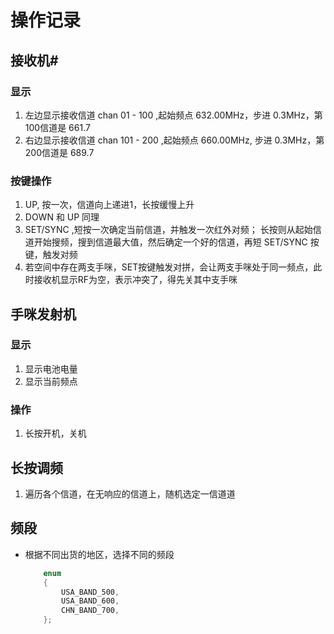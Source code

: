 # 操作记录

## 接收机#
### 显示
1. 左边显示接收信道 chan 01 - 100 ,起始频点 632.00MHz，步进 0.3MHz，第100信道是 661.7
2. 右边显示接收信道 chan 101 - 200 ,起始频点 660.00MHz, 步进 0.3MHz，第200信道是 689.7

### 按键操作
1. UP, 按一次，信道向上递进1，长按缓慢上升
2. DOWN 和 UP 同理
3. SET/SYNC ,短按一次确定当前信道，并触发一次红外对频； 长按则从起始信道开始搜频，搜到信道最大值，然后确定一个好的信道，再短 SET/SYNC 按键，触发对频
4. 若空间中存在两支手咪，SET按键触发对拼，会让两支手咪处于同一频点，此时接收机显示RF为空，表示冲突了，得先关其中支手咪

## 手咪发射机
### 显示
1. 显示电池电量
2. 显示当前频点

### 操作
1. 长按开机，关机


## 长按调频
1. 遍历各个信道，在无响应的信道上，随机选定一信道道



## 频段
* 根据不同出货的地区，选择不同的频段
    ```C
        enum
        {
            USA_BAND_500,
            USA_BAND_600,
            CHN_BAND_700,
        };
    ```

